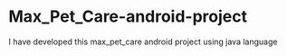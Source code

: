 # Max_Pet_Care-android-project
I have developed this max_pet_care android project using java language
